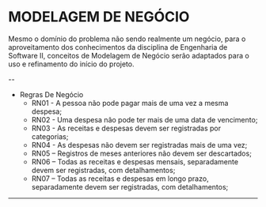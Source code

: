 # MODELAGEM DE NEGÓCIO

Mesmo o domínio do problema não sendo realmente um negócio, para o aproveitamento dos conhecimentos da disciplina de Engenharia de Software II, conceitos de Modelagem de Negócio serão adaptados para o uso e refinamento do início do projeto.

--
- Regras De Negócio
	* RN01 - A pessoa não pode pagar mais de uma vez a mesma despesa;
	* RN02 - Uma despesa não pode ter mais de uma data de vencimento;
	* RN03 - As receitas e despesas devem ser registradas por categorias;
	* RN04 - As despesas não devem ser registradas mais de uma vez;
	* RN05 – Registros de meses anteriores não devem ser descartados;
	* RN06 – Todas as receitas e despesas mensais, separadamente devem ser registradas, com detalhamentos;
	* RN07 – Todas as receitas e despesas em longo prazo, separadamente devem ser registradas, com detalhamentos;

---
